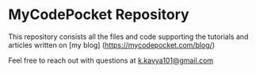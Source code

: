 # MyCodePocket Repository

This repository consists all the files and code supporting the tutorials and articles written on [my blog] (https://mycodepocket.com/blog/)

Feel free to reach out with questions at k.kavya101@gmail.com
